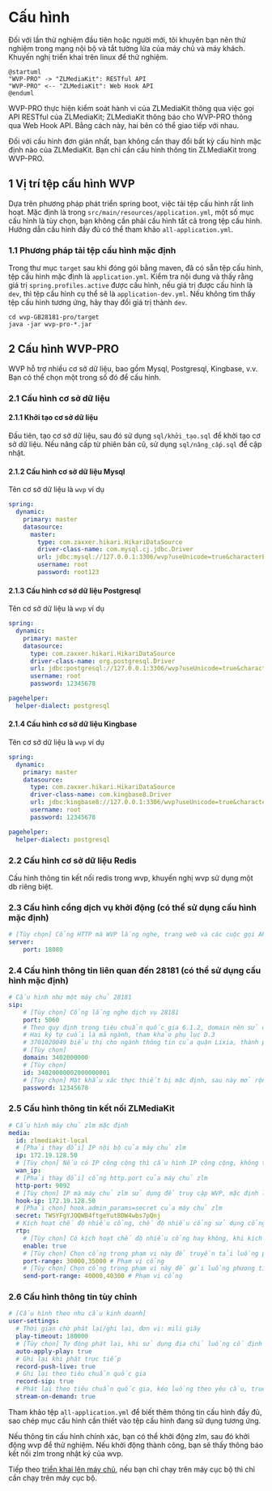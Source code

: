 <!-- Cấu hình -->
# Cấu hình
Đối với lần thử nghiệm đầu tiên hoặc người mới, tôi khuyên bạn nên thử nghiệm trong mạng nội bộ và tắt tường lửa của máy chủ và máy khách. Khuyến nghị triển khai trên linux để thử nghiệm.

```plantuml
@startuml
"WVP-PRO" -> "ZLMediaKit": RESTful API
"WVP-PRO" <-- "ZLMediaKit": Web Hook API
@enduml
```
WVP-PRO thực hiện kiểm soát hành vi của ZLMediaKit thông qua việc gọi API RESTful của ZLMediaKit; ZLMediaKit thông báo cho WVP-PRO thông qua Web Hook API. Bằng cách này, hai bên có thể giao tiếp với nhau.

Đối với cấu hình đơn giản nhất, bạn không cần thay đổi bất kỳ cấu hình mặc định nào của ZLMediaKit. Bạn chỉ cần cấu hình thông tin ZLMediaKit trong WVP-PRO.

## 1 Vị trí tệp cấu hình WVP
Dựa trên phương pháp phát triển spring boot, việc tải tệp cấu hình rất linh hoạt. Mặc định là trong `src/main/resources/application.yml`, một số mục cấu hình là tùy chọn, bạn không cần phải cấu hình tất cả trong tệp cấu hình. Hướng dẫn cấu hình đầy đủ có thể tham khảo `all-application.yml`.

### 1.1 Phương pháp tải tệp cấu hình mặc định
Trong thư mục `target` sau khi đóng gói bằng maven, đã có sẵn tệp cấu hình, tệp cấu hình mặc định là `application.yml`. Kiểm tra nội dung và thấy rằng giá trị `spring.profiles.active` được cấu hình, nếu giá trị được cấu hình là `dev`, thì tệp cấu hình cụ thể sẽ là `application-dev.yml`. Nếu không tìm thấy tệp cấu hình tương ứng, hãy thay đổi giá trị thành `dev`.

```shell
cd wvp-GB28181-pro/target
java -jar wvp-pro-*.jar
```

## 2 Cấu hình WVP-PRO
WVP hỗ trợ nhiều cơ sở dữ liệu, bao gồm Mysql, Postgresql, Kingbase, v.v. Bạn có thể chọn một trong số đó để cấu hình.

### 2.1 Cấu hình cơ sở dữ liệu
#### 2.1.1 Khởi tạo cơ sở dữ liệu
Đầu tiên, tạo cơ sở dữ liệu, sau đó sử dụng `sql/khởi_tạo.sql` để khởi tạo cơ sở dữ liệu. Nếu nâng cấp từ phiên bản cũ, sử dụng `sql/nâng_cấp.sql` để cập nhật.

#### 2.1.2 Cấu hình cơ sở dữ liệu Mysql
Tên cơ sở dữ liệu là `wvp` ví dụ
```yaml
spring:
  dynamic:
    primary: master
    datasource:
      master:
        type: com.zaxxer.hikari.HikariDataSource
        driver-class-name: com.mysql.cj.jdbc.Driver
        url: jdbc:mysql://127.0.0.1:3306/wvp?useUnicode=true&characterEncoding=UTF8&rewriteBatchedStatements=true&serverTimezone=PRC&useSSL=false&allowMultiQueries=true
        username: root
        password: root123
```

#### 2.1.3 Cấu hình cơ sở dữ liệu Postgresql
Tên cơ sở dữ liệu là `wvp` ví dụ
```yaml
spring:
  dynamic:
    primary: master
    datasource:
      type: com.zaxxer.hikari.HikariDataSource
      driver-class-name: org.postgresql.Driver
      url: jdbc:postgresql://127.0.0.1:3306/wvp?useUnicode=true&characterEncoding=UTF8&rewriteBatchedStatements=true&serverTimezone=PRC&useSSL=false&allowMultiQueries=true&allowPublicKeyRetrieval=true
      username: root
      password: 12345678

pagehelper:
  helper-dialect: postgresql
```

#### 2.1.4 Cấu hình cơ sở dữ liệu Kingbase
Tên cơ sở dữ liệu là `wvp` ví dụ
```yaml
spring:
  dynamic:
    primary: master
    datasource:
      type: com.zaxxer.hikari.HikariDataSource
      driver-class-name: com.kingbase8.Driver
      url: jdbc:kingbase8://127.0.0.1:3306/wvp?useUnicode=true&characterEncoding=utf8
      username: root
      password: 12345678

pagehelper:
  helper-dialect: postgresql
```

### 2.2 Cấu hình cơ sở dữ liệu Redis
Cấu hình thông tin kết nối redis trong wvp, khuyến nghị wvp sử dụng một db riêng biệt.

### 2.3 Cấu hình cổng dịch vụ khởi động (có thể sử dụng cấu hình mặc định)
```yaml
# [Tùy chọn] Cổng HTTP mà WVP lắng nghe, trang web và các cuộc gọi API đều sử dụng cổng này
server:
    port: 18080
```

### 2.4 Cấu hình thông tin liên quan đến 28181 (có thể sử dụng cấu hình mặc định)
```yaml
# Cấu hình như một máy chủ 28181
sip:
    # [Tùy chọn] Cổng lắng nghe dịch vụ 28181
    port: 5060
    # Theo quy định trong tiêu chuẩn quốc gia 6.1.2, domain nên sử dụng mã ID của mười ký tự đầu tiên. Phụ lục D của tiêu chuẩn quốc gia định nghĩa tám ký tự đầu tiên là mã trung tâm (bao gồm mã cấp tỉnh, cấp thành phố, cấp quận, cấp cơ sở, tham khảo GB/T 2260-2007)
    # Hai ký tự cuối là mã ngành, tham khảo phụ lục D.3
    # 3701020049 biểu thị cho ngành thông tin của quận Lixia, thành phố Jinan, tỉnh Shandong
    # [Tùy chọn]
    domain: 3402000000
    # [Tùy chọn]
    id: 34020000002000000001
    # [Tùy chọn] Mật khẩu xác thực thiết bị mặc định, sau này mở rộng sử dụng mật khẩu riêng cho từng thiết bị, nếu bỏ mật khẩu sẽ không kiểm tra
    password: 12345678
```

### 2.5 Cấu hình thông tin kết nối ZLMediaKit
```yaml
# Cấu hình máy chủ zlm mặc định
media:
  id: zlmediakit-local
  # [Phải thay đổi] IP nội bộ của máy chủ zlm
  ip: 172.19.128.50
  # [Tùy chọn] Nếu có IP công cộng thì cấu hình IP công cộng, không thể sử dụng tên miền
  wan_ip:
  # [Phải thay đổi] cổng http.port của máy chủ zlm
  http-port: 9092
  # [Tùy chọn] IP mà máy chủ zlm sử dụng để truy cập WVP, mặc định là 127.0.0.1, nếu zlm và wvp không được triển khai trên cùng một máy chủ thì phải cấu hình
  hook-ip: 172.19.128.50
  # [Phải chọn] hook.admin_params=secret của máy chủ zlm
  secret: TWSYFgYJOQWB4ftgeYut8DW4wbs7pQnj
  # Kích hoạt chế độ nhiều cổng, chế độ nhiều cổng sử dụng cổng để phân biệt từng luồng, tương thích tốt hơn. Chế độ một cổng sử dụng ssrc của luồng để phân biệt, đề xuất sử dụng chế độ nhiều cổng để thử nghiệm khi phát trực tiếp bị timeout
  rtp:
    # [Tùy chọn] Có kích hoạt chế độ nhiều cổng hay không, khi kích hoạt sẽ chọn cổng trong phạm vi portRange để truyền tải luồng phương tiện
    enable: true
    # [Tùy chọn] Chọn cổng trong phạm vi này để truyền tải luồng phương tiện, phải cấu hình thuộc tính này trước trên zlm, nếu không tự động cấu hình thuộc tính này có thể không thành công
    port-range: 30000,35000 # Phạm vi cổng
    # [Tùy chọn] Chọn cổng trong phạm vi này để gửi luồng phương tiện trong cấp liên quốc gia,
    send-port-range: 40000,40300 # Phạm vi cổng
```

### 2.6 Cấu hình thông tin tùy chỉnh
```yaml
# [Cấu hình theo nhu cầu kinh doanh]
user-settings:
  # Thời gian chờ phát lại/ghi lại, đơn vị: mili giây
  play-timeout: 180000
  # [Tùy chọn] Tự động phát lại, khi sử dụng địa chỉ luồng cố định để phát lại, nếu chưa phát lại thì tự động phát lại, cần rtp.enable=true
  auto-apply-play: true
  # Ghi lại khi phát trực tiếp
  record-push-live: true
  # Ghi lại theo tiêu chuẩn quốc gia
  record-sip: true
  # Phát lại theo tiêu chuẩn quốc gia, kéo luồng theo yêu cầu, true: có người xem thì kéo luồng, không có người xem thì giải phóng, false: sau khi kéo lên thì không tự động giải phóng
  stream-on-demand: true
```

Tham khảo tệp `all-application.yml` để biết thêm thông tin cấu hình đầy đủ, sao chép mục cấu hình cần thiết vào tệp cấu hình đang sử dụng tương ứng.

Nếu thông tin cấu hình chính xác, bạn có thể khởi động zlm, sau đó khởi động wvp để thử nghiệm. Nếu khởi động thành công, bạn sẽ thấy thông báo kết nối zlm trong nhật ký của wvp.

Tiếp theo [triển khai lên máy chủ](./_content/introduction/deployment.md), nếu bạn chỉ chạy trên máy cục bộ thì chỉ cần chạy trên máy cục bộ.

